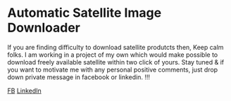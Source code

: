 # Automatic Satellite Image Downloader

If you are finding difficulty to download satellite produtcts then, Keep calm folks. I am working in a project of my own which would make possible to download freely available satellite within two click of yours. Stay tuned & if you want to motivate me with any personal positive comments, just drop down private message in facebook or linkedin. !!!

[FB](https://www.facebook.com/rohit.khati3/)
[LinkedIn](https://www.linkedin.com/in/rhtkht/)
